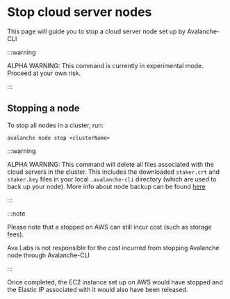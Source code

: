 # Stop cloud server nodes

This page will guide you to stop a cloud server node set up by Avalanche-CLI

:::warning

ALPHA WARNING: This command is currently in experimental mode. Proceed at your own risk.

:::

## Stopping a node

To stop all nodes in a cluster, run:

```shell
avalanche node stop <clusterName>
```

:::warning

ALPHA WARNING: This command will delete all files associated with the cloud servers in the cluster. 
This includes the downloaded `staker.crt` and `staker.key` files in your local `.avalanche-cli` 
directory (which are used to back up your node). More info about node backup can be found [here](/nodes/maintain/node-backup-and-restore.md)

:::


:::note

Please note that a stopped on AWS can still incur cost (such as storage fees).

Ava Labs is not responsible for the cost incurred from stopping Avalanche node through
Avalanche-CLI

:::

Once completed, the EC2 instance set up on AWS would have stopped and the Elastic IP associated 
with it would also have been released.
